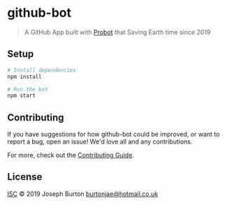 # github-bot

> A GitHub App built with [Probot](https://github.com/probot/probot) that Saving Earth time since 2019

## Setup

```sh
# Install dependencies
npm install

# Run the bot
npm start
```

## Contributing

If you have suggestions for how github-bot could be improved, or want to report a bug, open an issue! We'd love all and any contributions.

For more, check out the [Contributing Guide](CONTRIBUTING.md).

## License

[ISC](LICENSE) © 2019 Joseph Burton <burtonjae@hotmail.co.uk>
